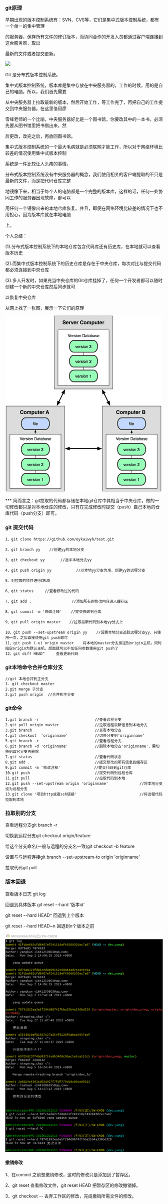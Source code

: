 ### git原理

早期出现的版本控制系统有：SVN、CVS等，它们是集中式版本控制系统，都有一个单一的集中管理

的服务器，保存所有文件的修订版本，而协同合作的开发人员都通过客户端连接到这台服务器，取出

最新的文件或者提交更新。

![](C:\Users\Administrator\Desktop\study\1302542-20181012124216737-59642320.png)

 Git 是分布式版本控制系统。

集中式版本控制系统，版本库是集中存放在中央服务器的，工作的时候，用的是自己的电脑，所以，我们首先需要

从中央服务器上拉取最新的版本，然后开始工作，等工作完了，再把自己的工作提交到中央服务器。在这里借用廖

雪峰老师的一个比喻，中央服务器好比是一个图书馆，你要改其中的一本书，必须先要从图书馆里把书借出来，然

后更改，改完之后，再放回图书馆。

集中式版本控制系统的一个最大毛病就是必须联网才能工作，所以对于网络环境比较差的情况使用集中式版本控制

系统是一件比较让人头疼的事情。

 

分布式版本控制系统没有中央服务器的概念，我们使用相关的客户端提取的不只是最新的文件，而是把代码仓库完整

地镜像下来，相当于每个人的电脑都是一个完整的版本库，这样的话，任何一处协同工作的服务器出现故障，都可以

用任何一个镜像出来的本地仓库恢复。并且，即便在网络环境比较差的情况下也不用担心，因为版本库就在本地电脑

上。

 

个人总结：

(1).分布式版本控制系统下的本地仓库包含代码库还有历史库，在本地就可以查看版本历史

(2).而集中式版本控制系统下的历史仓库是存在于中央仓库，每次对比与提交代码都必须连接到中央仓库

(3).多人开发时，如果充当中央仓库的Git仓库挂掉了，任何一个开发者都可以随时创建一个新的中央仓库然后同步就可

以恢复中央仓库

从网上找了一张图，展示一下它们的原理

![](./1302542-20181012144216877-390762675.png)

*** 简而言之：git拉取的代码都存储在本地git仓库中其相当于中央仓库，做的一切修改都只是对本地仓库的修改，只有在完成修改时提交（push）自己本地的仓库代码（push分支）即可。

### git 提交代码

```
1、git clone https://github.com/oykaiwyh/test.git

2、git branch yy    //创建yy的本地分支

3、git checkout yy		//选中本地分支yy

4、git push origin yy           //以本地yy分支为准，创建yy的远程分支

5、对拉取的项目进行CRUD   

6、git status     //查看修改过的代码

7、git add .                  //添加所有的修改内容进入缓存区

8、git commit -m '修改注释'    //提交修改到仓库

9、git pull origin master	//拉取最新代码到本地yy分支上

10、git push --set-upstream origin yy   	//设置本地分支追踪远程分支yy，只使用一次，之后直接使用git push即可
11、git push (-u) origin master    将本地的master分支推送到origin主机，同时指定origin为默认主机，后面就可以不加任何参数使用git push了
12、git diff HEAD^     查看更新代码
```

### git本地命令合并仓库分支

```
//git 本地合并到主分支
1. git checkout master
2.git merge 子分支
3.git push origin  //合并到主分支
```

### git命令

```
1.git branch -r  						//查看远程分支
2.git pull origin master  				//拉取远程最新信息到本地分支
3.git branch							//查看本地分支
4.git checkout  'originname' 			//切换分支到‘originname’
5.git branch -r							//查看远程分支
6.git branch -d 'originname'			//删除本地分支'originname'，需切换到其它分支再删除
7.git status							//查看代码状态
8.git add . 							//提交修改的所有信息到缓存区
9.git commit -m '修改注释'				 //提交代码到git仓库
10.git push 							//提交代码到远程仓库
11.git pull								//拉取代码到本地
12.git push --set-upstream origin 'originname'				//将本地分支设为远程分支
13.git clone '项目http或者ssh链接'							//将远程代码拉取到本地
```

### 拉取别的分支

 查看远程分支git branch -r

切换到远程分支git checkout origin/feature

给这个分支命名(一般与远程的分支名一致)git checkout -b feature

设置与与远程连接git branch --set-upstream-to origin 'originname'	

拉取代码git pull

### 版本回退

查看版本日志 git log

回退到具体版本 git reset --hard ‘版本id’

git reset --hard HEAD^  回退到上个版本

git reset --hard HEAD~n     回退到n个版本之前

![](./image/1.png)





#### 撤销修改

1、在commit 之前想撤销修改，这时的修改只是添加到了暂存区。

2、git reset 查看修改文件，git reset HEAD <file>把暂存区的修改撤销掉。

3、git checkout -- <file>丢弃工作区的修改，完成撤销所需文件的修改。